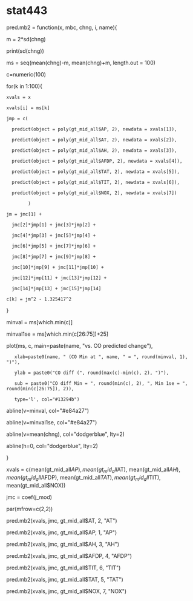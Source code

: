 # stat443

pred.mb2 = function(x, mbc, chng, i, name){

  m = 2*sd(chng)

  print(sd(chng))

  ms = seq(mean(chng)-m, mean(chng)+m, length.out = 100)

  c=numeric(100)

  for(k in 1:100){

    xvals = x

    xvals[i] = ms[k]

    jmp = c(

      predict(object = poly(gt_mid_all$AP, 2), newdata = xvals[1]),

      predict(object = poly(gt_mid_all$AT, 2), newdata = xvals[2]),

      predict(object = poly(gt_mid_all$AH, 2), newdata = xvals[3]),

      predict(object = poly(gt_mid_all$AFDP, 2), newdata = xvals[4]),

      predict(object = poly(gt_mid_all$TAT, 2), newdata = xvals[5]),

      predict(object = poly(gt_mid_all$TIT, 2), newdata = xvals[6]),

      predict(object = poly(gt_mid_all$NOX, 2), newdata = xvals[7])

            )

    jm = jmc[1] + 

      jmc[2]*jmp[1] + jmc[3]*jmp[2] +

      jmc[4]*jmp[3] + jmc[5]*jmp[4] +

      jmc[6]*jmp[5] + jmc[7]*jmp[6] +

      jmc[8]*jmp[7] + jmc[9]*jmp[8] +

      jmc[10]*jmp[9] + jmc[11]*jmp[10] +

      jmc[12]*jmp[11] + jmc[13]*jmp[12] +

      jmc[14]*jmp[13] + jmc[15]*jmp[14]

    c[k] = jm^2 - 1.325417^2

  }

  minval = ms[which.min(c)]

  minval1se = ms[which.min(c[26:75])+25]

  plot(ms, c, main=paste(name, "vs. CO predicted change"),

       xlab=paste0(name, " (CO Min at ", name, " = ", round(minval, 1), ")"), 
       
       ylab = paste0("CO diff (", round(max(c)-min(c), 2), ")"), 

       sub = paste0("CO diff Min = ", round(min(c), 2), ", Min 1se = ", round(min(c[26:75]), 2)),

       type='l', col="#13294b")

  abline(v=minval, col="#e84a27")

  abline(v=minval1se, col="#e84a27")

  abline(v=mean(chng), col="dodgerblue", lty=2)

  abline(h=0, col="dodgerblue", lty=2)
  
}

xvals = c(mean(gt_mid_all$AP), mean(gt_mid_all$AT), mean(gt_mid_all$AH), mean(gt_mid_all$AFDP), mean(gt_mid_all$TAT), mean(gt_mid_all$TIT), mean(gt_mid_all$NOX))

jmc = coef(j_mod)

par(mfrow=c(2,2))

pred.mb2(xvals, jmc, gt_mid_all$AT, 2, "AT")

pred.mb2(xvals, jmc, gt_mid_all$AP, 1, "AP")

pred.mb2(xvals, jmc, gt_mid_all$AH, 3, "AH")

pred.mb2(xvals, jmc, gt_mid_all$AFDP, 4, "AFDP")

pred.mb2(xvals, jmc, gt_mid_all$TIT, 6, "TIT")

pred.mb2(xvals, jmc, gt_mid_all$TAT, 5, "TAT")

pred.mb2(xvals, jmc, gt_mid_all$NOX, 7, "NOX")